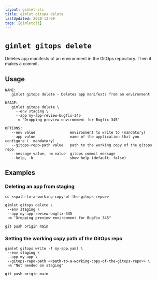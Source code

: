 ```yaml
---
layout: gimlet-cli
title: gimlet gitops delete
lastUpdated: 2020-12-09
tags: [gimletcli]
---
```


# `gimlet gitops delete`

Deletes app manifests of an environment in the GitOps repository. Then it makes a commit.

## Usage

```
NAME:
   gimlet gitops delete - Deletes app manifests from an environment

USAGE:
   gimlet gitops delete \
     --env staging \
     --app my-app-review-bugfix-345
     -m "Dropping preview environment for Bugfix 345"

OPTIONS:
   --env value                environment to write to (mandatory)
   --app value                name of the application that you configure (  mandatory)
   --gitops-repo-path value   path to the working copy of the gitops repo
   --message value, -m value  gitops commit message
   --help, -h                 show help (default: false)
```

## Examples

### Deleting an app from staging

```
cd <<path-to-a-working-copy-of-the-gitops-repo>>

gimlet gitops delete \
 --env staging \
 --app my-app-review-bugfix-345
 -m "Dropping preview environment for Bugfix 345"

git push origin main
```

### Setting the working copy path of the GitOps repo 

```
gimlet gitops write -f my-app.yaml \
 --env staging \
 --app my-app \
 --gitops-repo-path <<path-to-a-working-copy-of-the-gitops-repo>> \
 -m "Not needed on staging"

git push origin main
```
